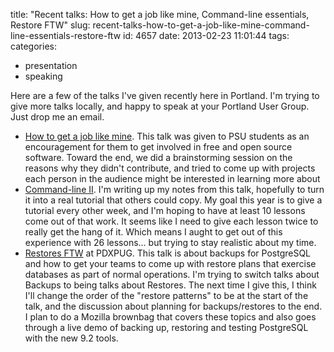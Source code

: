 title: "Recent talks: How to get a job like mine, Command-line essentials, Restore FTW"
slug: recent-talks-how-to-get-a-job-like-mine-command-line-essentials-restore-ftw
id: 4657
date: 2013-02-23 11:01:44
tags: 
categories: 
- presentation
- speaking

Here are a few of the talks I've given recently here in Portland. I'm trying to give more talks locally, and happy to speak at your Portland User Group. Just drop me an email.

*   [How to get a job like mine](https://speakerdeck.com/selenamarie/how-to-get-a-job-like-mine). This talk was given to PSU students as an encouragement for them to get involved in free and open source software. Toward the end, we did a brainstorming session on the reasons why they didn't contribute, and tried to come up with projects each person in the audience might be interested in learning more about
*   [Command-line II](http://www.meetup.com/PyLadies-PDX/events/101680052/). I'm writing up my notes from this talk, hopefully to turn it into a real tutorial that others could copy. My goal this year is to give a tutorial every other week, and I'm hoping to have at least 10 lessons come out of that work. It seems like I need to give each lesson twice to really get the hang of it. Which means I aught to get out of this experience with 26 lessons... but trying to stay realistic about my time.
*   [Restores FTW](https://github.com/selenamarie/restores_ftw) at PDXPUG. This talk is about backups for PostgreSQL and how to get your teams to come up with restore plans that exercise databases as part of normal operations. I'm trying to switch talks about Backups to being talks about Restores. The next time I give this, I think I'll change the order of the "restore patterns" to be at the start of the talk, and the discussion about planning for backups/restores to the end. I plan to do a Mozilla brownbag that covers these topics and also goes through a live demo of backing up, restoring and testing PostgreSQL with the new 9.2 tools.
